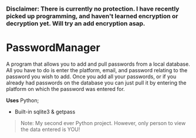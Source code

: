 ### Disclaimer: There is currently no protection. I have recently picked up programming, and haven't learned encryption or decryption yet. Will try an add encryption asap.

# PasswordManager
A program that allows you to add and pull passwords from a local database. All you have to do is enter the platform, email, and password relating to the password you wish to add. Once you add all your passwords, or if you already had passwords on the database you can just pull it by entering the platform on which the password was entered for.

**Uses**
Python;
- Built-in sqlite3 & getpass

> Note: My second ever Python project. However, only person to view the data entered is YOU!
